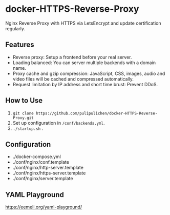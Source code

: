 # docker-HTTPS-Reverse-Proxy
Nginx Reverse Proxy with HTTPS via LetsEncrypt and update certification regularly.

## Features

- Reverse proxy: Setup a frontend before your real server.
- Loading balanced: You can server multiple backends with a domain name.
- Proxy cache and gzip compression: JavaScript, CSS, images, audio and video files will be cached and compressed automatically.
- Request limitation by IP address and short time brust: Prevent DDoS.

## How to Use

1. `git clone https://github.com/pulipulichen/docker-HTTPS-Reverse-Proxy.git`
2. Set up configuration in `/conf/backends.yml`.
3. `./startup.sh` .

## Configuration

- ./docker-compose.yml
- ./conf/nginx/conf.template
- ./conf/nginx/http-server.template
- ./conf/nginx/https-server.template
- ./conf/nginx/server.template

## YAML Playground

https://eemeli.org/yaml-playground/